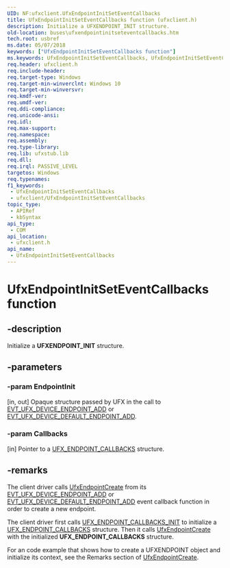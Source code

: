 ```yaml
---
UID: NF:ufxclient.UfxEndpointInitSetEventCallbacks
title: UfxEndpointInitSetEventCallbacks function (ufxclient.h)
description: Initialize a UFXENDPOINT_INIT structure.
old-location: buses\ufxendpointinitseteventcallbacks.htm
tech.root: usbref
ms.date: 05/07/2018
keywords: ["UfxEndpointInitSetEventCallbacks function"]
ms.keywords: UfxEndpointInitSetEventCallbacks, UfxEndpointInitSetEventCallbacks method [Buses], buses.ufxendpointinitseteventcallbacks, ufxclient/UfxEndpointInitSetEventCallbacks
req.header: ufxclient.h
req.include-header: 
req.target-type: Windows
req.target-min-winverclnt: Windows 10
req.target-min-winversvr: 
req.kmdf-ver: 
req.umdf-ver: 
req.ddi-compliance: 
req.unicode-ansi: 
req.idl: 
req.max-support: 
req.namespace: 
req.assembly: 
req.type-library: 
req.lib: ufxstub.lib
req.dll: 
req.irql: PASSIVE_LEVEL
targetos: Windows
req.typenames: 
f1_keywords:
 - UfxEndpointInitSetEventCallbacks
 - ufxclient/UfxEndpointInitSetEventCallbacks
topic_type:
 - APIRef
 - kbSyntax
api_type:
 - COM
api_location:
 - ufxclient.h
api_name:
 - UfxEndpointInitSetEventCallbacks
---
```


# UfxEndpointInitSetEventCallbacks function


## -description

Initialize a <b>UFXENDPOINT_INIT</b> structure.

## -parameters

### -param EndpointInit 

[in, out]
Opaque structure passed by UFX in the call to <a href="/windows-hardware/drivers/ddi/ufxclient/nc-ufxclient-evt_ufx_device_endpoint_add">EVT_UFX_DEVICE_ENDPOINT_ADD</a> or <a href="/windows-hardware/drivers/ddi/ufxclient/nc-ufxclient-evt_ufx_device_default_endpoint_add">EVT_UFX_DEVICE_DEFAULT_ENDPOINT_ADD</a>.

### -param Callbacks 

[in]
Pointer to a <a href="/windows-hardware/drivers/ddi/ufxclient/ns-ufxclient-_ufx_endpoint_callbacks">UFX_ENDPOINT_CALLBACKS</a> structure.

## -remarks

The client driver calls <a href="/windows-hardware/drivers/ddi/ufxclient/nf-ufxclient-ufxendpointcreate">UfxEndpointCreate</a> from its <a href="/windows-hardware/drivers/ddi/ufxclient/nc-ufxclient-evt_ufx_device_endpoint_add">EVT_UFX_DEVICE_ENDPOINT_ADD</a> or <a href="/windows-hardware/drivers/ddi/ufxclient/nc-ufxclient-evt_ufx_device_default_endpoint_add">EVT_UFX_DEVICE_DEFAULT_ENDPOINT_ADD</a> event callback function in order to create a new endpoint.

  The client driver first calls <a href="/windows-hardware/drivers/ddi/ufxclient/nf-ufxclient-ufx_endpoint_callbacks_init">UFX_ENDPOINT_CALLBACKS_INIT</a> to initialize a <a href="/windows-hardware/drivers/ddi/ufxclient/ns-ufxclient-_ufx_endpoint_callbacks">UFX_ENDPOINT_CALLBACKS</a> structure. Then it calls <a href="/windows-hardware/drivers/ddi/ufxclient/nf-ufxclient-ufxendpointcreate">UfxEndpointCreate</a> with the initialized <b>UFX_ENDPOINT_CALLBACKS</b> structure.

For an code example that shows how to create a UFXENDPOINT object and initialize its context, see the Remarks section of <a href="/windows-hardware/drivers/ddi/ufxclient/nf-ufxclient-ufxendpointcreate">UfxEndpointCreate</a>.

